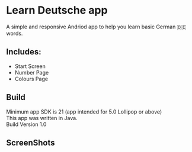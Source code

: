 # Learn Deutsche app
A simple and responsive Andriod app to help you learn basic German :de: words.

## Includes:
* Start Screen
* Number Page 
* Colours Page

## Build 

Minimum app SDK is 21 (app intended for 5.0 Lollipop or above)  
This app was written in Java.   
Build Version 1.0  

## ScreenShots


